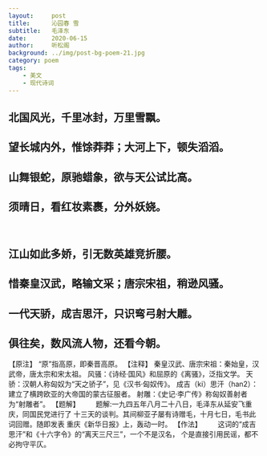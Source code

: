```yaml
---
layout:     post
title:      沁园春 雪
subtitle:   毛泽东
date:       2020-06-15
author:     听松阁
background: ../img/post-bg-poem-21.jpg
category: poem
tags:
    - 美文
    - 现代诗词
---
```


## 北国风光，千里冰封，万里雪飘。
## 望长城内外，惟馀莽莽；大河上下，顿失滔滔。
## 山舞银蛇，原驰蜡象，欲与天公试比高。
## 须晴日，看红妆素裹，分外妖娆。
&nbsp;
## 江山如此多娇，引无数英雄竞折腰。
## 惜秦皇汉武，略输文采；唐宗宋祖，稍逊风骚。
## 一代天骄，成吉思汗，只识弯弓射大雕。
## 俱往矣，数风流人物，还看今朝。

【原注】
“原”指高原，即秦晋高原。
【注释】
秦皇汉武、唐宗宋祖：秦始皇，汉武帝，唐太宗和宋太祖。
风骚：《诗经·国风》和屈原的《离骚》，泛指文学。
天骄：汉朝人称匈奴为“天之骄子”，见《汉书·匈奴传》。
成吉（ki）思汗（han2）：建立了横跨欧亚的大帝国的蒙古征服者。 
射雕：《史记·李广传》称匈奴善射者为“射雕者”。
【题解】
　　题解:一九四五年八月二十八日，毛泽东从延安飞重庆，同国民党进行了
十三天的谈判。其间柳亚子屡有诗赠毛，十月七日，毛书此词回赠。随即发表
重庆《新华日报》上，轰动一时。
【作法】
　　这词的“成吉思汗”和《十六字令》的“离天三尺三”，一个不是汉名，
个是直接引用民谣，都不必拘守平仄。 
